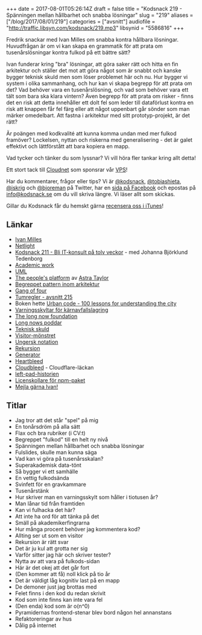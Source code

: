 +++
date = 2017-08-01T05:26:14Z
draft = false
title = "Kodsnack 219 - Spänningen mellan hållbarhet och snabba lösningar"
slug = "219"
aliases = ["/blog/2017/08/01/219"]
categories = ["avsnitt"]
audiofile = "http://traffic.libsyn.com/kodsnack/219.mp3"
libsynid = "5586816"
+++

Fredrik snackar med Ivan Milles om snabba kontra hållbara lösningar. Huvudfrågan är om vi kan skapa en grammatik för att prata om tusenårslösningar kontra fulkod på ett bättre sätt?

Ivan funderar kring "bra" lösningar, att göra saker rätt och hitta en fin arkitektur och ställer det mot att göra något som är snabbt och kanske bygger teknisk skuld men som löser problemet här och nu. Hur bygger vi system i olika sammanhang, och hur kan vi skapa begrepp för att prata om det? Vad behöver vara en tusenårslösning, och vad som behöver vara ett tält som bara ska klara vintern? Även begrepp för att prata om risker - finns det en risk att detta innehåller ett dolt fel som leder till dataförlust kontra en risk att knappen får fel färg eller att något uppenbart går sönder som man märker omedelbart. Att fastna i arkitektur med sitt prototyp-projekt, är det rätt?

Är poängen med kodkvalité att kunna komma undan med mer fulkod framöver? Lockelsen, nyttan och riskerna med generalisering - det är galet effektivt och lättförstått att bara kopiera en mapp.

Vad tycker och tänker du som lyssnar? Vi vill höra fler tankar kring allt detta!

Ett stort tack till [Cloudnet](http://www.cloudnet.se) som sponsrar vår [VPS](http://en.wikipedia.org/wiki/Virtual_private_server)!

Har du kommentarer, frågor eller tips? Vi är [@kodsnack](https://www.twitter.com/kodsnack), [@tobiashieta](https://www.twitter.com/tobiashieta), [@iskrig](https://www.twitter.com/iskrig) och [@bjoreman](https://www.twitter.com/bjoreman) på Twitter, har en [sida på Facebook](https://www.facebook.com/kodsnack) och epostas på [info@kodsnack.se](mailto:info@kodsnack.se) om du vill skriva längre. Vi läser allt som skickas.

Gillar du Kodsnack får du hemskt gärna [recensera oss i iTunes](http://itunes.apple.com/se/podcast/kodsnack/id561631498?l=en)!

## Länkar ##
* [Ivan Milles](mailto:ivan@wildbrain.se)
* [Netlight](https://www.netlight.com/about-us/)
* [Kodsnack 211 - Bli IT-konsult på tolv veckor](http://kodsnack.se/211/) - med Johanna Björklund Tedenborg
* [Academic work](https://www.academicwork.se/)
* [UML](https://en.wikipedia.org/wiki/Unified_Modeling_Language)
* [The people's platform](https://en.wikipedia.org/wiki/The_People%27s_Platform) av [Astra Taylor](https://en.wikipedia.org/wiki/Astra_Taylor)
* [Begreppet pattern inom arkitektur](https://en.wikipedia.org/wiki/Pattern_%28architecture%29)
* [Gang of four](https://en.wikipedia.org/wiki/Design_Patterns)
* [Tumregler - avsnitt 215](http://kodsnack.se/215/)
* Boken hette [Urban code - 100 lessons for understanding the city](https://mitpress.mit.edu/books/urban-code)
* [Varningsskyltar för kärnavfallslagring](https://en.wikipedia.org/wiki/Long-time_nuclear_waste_warning_messages)
* [The long now foundation](http://longnow.org/)
* [Long nows poddar](http://longnow.org/seminars/podcast/)
* [Teknisk skuld](https://en.wikipedia.org/wiki/Technical_debt)
* [Visitor-mönstret](https://en.wikipedia.org/wiki/Visitor_pattern)
* [Ungersk notation](https://en.wikipedia.org/wiki/Hungarian_notation)
* [Rekursion](https://en.wikipedia.org/wiki/Recursion_%28computer_science%29)
* [Generator](https://en.wikipedia.org/wiki/Generator_%28computer_programming%29)
* [Heartbleed](https://en.wikipedia.org/wiki/Heartbleed)
* [Cloudbleed](https://en.wikipedia.org/wiki/Cloudbleed) - Cloudflare-läckan
* [left-pad-historien](https://www.theregister.co.uk/2016/03/23/npm_left_pad_chaos/)
* [Licenskollare för npm-paket](https://www.npmjs.com/package/license-checker)
* [Mejla gärna Ivan!](mailto:ivan@wildbrain.se)

## Titlar ##
* Jag tror att det står "spel" på mig
* En tonårsdröm på alla sätt
* Flax och bra rubriker (i CV:t)
* Begreppet "fulkod" till en helt ny nivå
* Spänningen mellan hållbarhet och snabba lösningar
* Fulslides, skulle man kunna säga
* Vad kan vi göra på tusenårsskalan?
* Superakademisk data-tönt
* Så bygger vi ett samhälle
* En vettig fulkodsända
* Svinfett för en gravkammare
* Tusenårstänk
* Hur skriver man en varningsskylt som håller i tiotusen år?
* Man lånar tid från framtiden
* Kan vi fulhacka det här?
* Att inte ha ord för att tänka på det
* Smäll på akademikerfingrarna
* Hur många procent behöver jag kommentera kod?
* Allting ser ut som en visitor
* Rekursion är rätt svar
* Det är ju kul att grotta ner sig
* Varför sitter jag här och skriver tester?
* Nytta av att vara på fulkods-sidan
* Här är det okej att det går fort
* (Den kommer att få) noll klick på tio år
* Det är väldigt låg kognitiv last på en mapp
* De demoner just jag brottas med
* Felet finns i den kod du redan skrivit
* Kod som inte finns kan inte vara fel
* (Den enda) kod som är o(n^0)
* Pyramidernas frontend-stenar blev bord någon hel annanstans
* Refaktoreringar av hus
* Dålig på internet